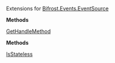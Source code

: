 Extensions for [Bifrost.Events.EventSource](Bifrost.Events.EventSource)

**Methods**

[GetHandleMethod](Bifrost.Events.EventSourceExtensions.GetHandleMethod)


**Methods**

[IsStateless](Bifrost.Events.EventSourceExtensions.IsStateless)

